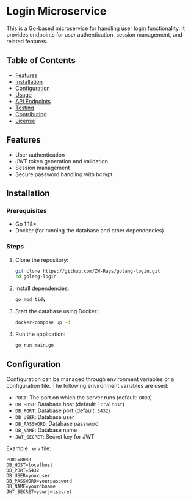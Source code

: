 # Login Microservice

This is a Go-based microservice for handling user login functionality. It provides endpoints for user authentication, session management, and related features.

## Table of Contents

- [Features](#features)
- [Installation](#installation)
- [Configuration](#configuration)
- [Usage](#usage)
- [API Endpoints](#api-endpoints)
- [Testing](#testing)
- [Contributing](#contributing)
- [License](#license)

## Features

- User authentication
- JWT token generation and validation
- Session management
- Secure password handling with bcrypt

## Installation

### Prerequisites

- Go 1.18+
- Docker (for running the database and other dependencies)

### Steps

1. Clone the repository:
    ```sh
    git clone https://github.com/ZW-Rays/golang-login.git
    cd golang-login
    ```

2. Install dependencies:
    ```sh
    go mod tidy
    ```

3. Start the database using Docker:
    ```sh
    docker-compose up -d
    ```

4. Run the application:
    ```sh
    go run main.go
    ```

## Configuration

Configuration can be managed through environment variables or a configuration file. The following environment variables are used:

- `PORT`: The port on which the server runs (default: `8080`)
- `DB_HOST`: Database host (default: `localhost`)
- `DB_PORT`: Database port (default: `5432`)
- `DB_USER`: Database user
- `DB_PASSWORD`: Database password
- `DB_NAME`: Database name
- `JWT_SECRET`: Secret key for JWT

Example `.env` file:

```env
PORT=8080
DB_HOST=localhost
DB_PORT=5432
DB_USER=youruser
DB_PASSWORD=yourpassword
DB_NAME=yourdbname
JWT_SECRET=yourjwtsecret
